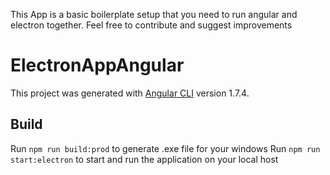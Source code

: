 
This App is a basic boilerplate setup that you need to run angular and electron together.
Feel free to contribute and suggest improvements

# ElectronAppAngular

This project was generated with [Angular CLI](https://github.com/angular/angular-cli) version 1.7.4.

## Build

Run `npm run build:prod` to generate .exe file for your windows
Run `npm run start:electron` to start and run the application on your local host
